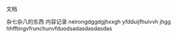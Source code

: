 <p>文档</p>
杂七杂八的东西
内容记录
neirongdggdgjhxxgh
yfdduijfhuivvh
jhgg
hhfftingvfrunchunvfduodsadasdasdasdas
